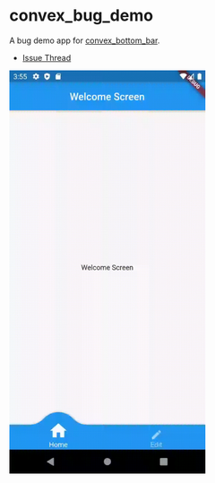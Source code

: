 # convex_bug_demo

A bug demo app for [convex_bottom_bar](https://github.com/hacktons/convex_bottom_bar).

- [Issue Thread](https://github.com/hacktons/convex_bottom_bar/issues/67)

<img src="https://github.com/khoaSB/convex_bug_demo/raw/master/convex.gif" width=350>
